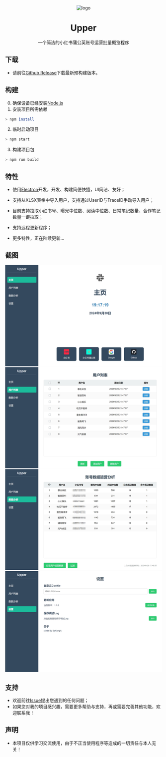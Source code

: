 <div align="center">

<img src="./icon.ico" alt="logo" width="128px" />

<h1 align="center">Upper</h1>

一个简洁的小红书蒲公英账号运营批量概览程序
</div>

## 下载
* 请前往[Github Release](https://github.com/SaKongA/Upper/releases)下载最新预构建版本。

## 构建
0. 确保设备已经安装[Node.js](https://nodejs.org/)
1. 安装项目所需依赖
```bash
> npm install
```
2. 临时启动项目
```bash
> npm start
```
3. 构建项目包
```bash
> npm run build
```

## 特性
* 使用[Electron](https://github.com/electron/electron)开发，开发、构建简便快捷，UI简洁、友好；

* 支持从XLSX表格中导入用户，支持通过UserID与TraceID手动导入用户；

* 目前支持拉取小红书号、曝光中位数、阅读中位数、日常笔记数量、合作笔记数量一键拉取；

* 支持远程更新程序；

* 更多特性，正在陆续更新...

## 截图
<div align="center">
	<img src="./Pictures/home.png">
    <img src="./Pictures/userlist.png">
    <img src="./Pictures/dataAna.png">
    <img src="./Pictures/setting.png">
</div>

## 支持
* 欢迎前往[Issue](https://github.com/SaKongA/Upper/issues)提出您遇到的任何问题；
* 如果您对我的项目感兴趣，需要更多帮助与支持，再或需要完善其他功能，欢迎联系我！

## 声明
* 本项目仅供学习交流使用，由于不正当使用程序等造成的一切责任与本人无关！